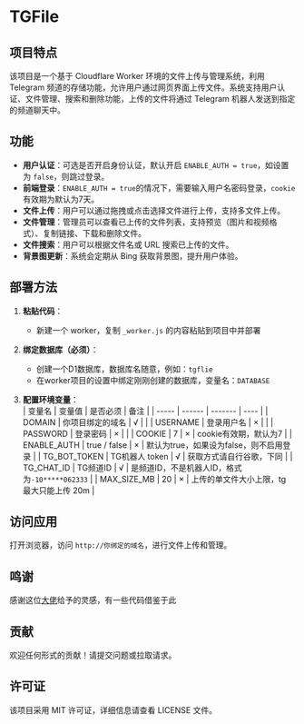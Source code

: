 # TGFile

## 项目特点
该项目是一个基于 Cloudflare Worker 环境的文件上传与管理系统，利用 Telegram 频道的存储功能，允许用户通过网页界面上传文件。系统支持用户认证、文件管理、搜索和删除功能，上传的文件将通过 Telegram 机器人发送到指定的频道聊天中。

## 功能
- **用户认证**：可选是否开启身份认证，默认开启 `ENABLE_AUTH = true`，如设置为 `false`，则跳过登录。
- **前端登录**：`ENABLE_AUTH = true`的情况下，需要输入用户名密码登录，`cookie`有效期为默认为7天。
- **文件上传**：用户可以通过拖拽或点击选择文件进行上传，支持多文件上传。
- **文件管理**：管理员可以查看已上传的文件列表，支持预览（图片和视频格式）、复制链接、下载和删除文件。
- **文件搜索**：用户可以根据文件名或 URL 搜索已上传的文件。
- **背景图更新**：系统会定期从 Bing 获取背景图，提升用户体验。

## 部署方法

1. **粘贴代码**：
   - 新建一个 worker，复制 `_worker.js` 的内容粘贴到项目中并部署

2. **绑定数据库（必须）**：
   - 创建一个D1数据库，数据库名随意，例如：`tgflie`
   - 在worker项目的设置中绑定刚刚创建的数据库，变量名：`DATABASE`

3. **配置环境变量**：  
   | 变量名 | 变量值 | 是否必须 | 备注 |
   | ----- | ------ | ------- | ---- |
   | DOMAIN | 你项目绑定的域名 | √ |    |
   | USERNAME | 登录用户名 | × |    |
   | PASSWORD | 登录密码 | × |    |
   | COOKIE | 7 | × | cookie有效期，默认为7 |
   | ENABLE_AUTH | true / false | × | 默认为true，如果设为false，则不启用登录 |
   | TG_BOT_TOKEN | TG机器人 token | √ | 获取方式请自行谷歌，下同 |
   | TG_CHAT_ID | TG频道ID | √ | 是频道ID，不是机器人ID，格式为`-10*****062333` |
   | MAX_SIZE_MB | 20 | × | 上传的单文件大小上限，tg 最大只能上传 20m |

## 访问应用
   打开浏览器，访问 `http://你绑定的域名`，进行文件上传和管理。

## 鸣谢
感谢这位[大佬](https://github.com/0-RTT/telegraph)给予的灵感，有一些代码借鉴于此

## 贡献
欢迎任何形式的贡献！请提交问题或拉取请求。

## 许可证
该项目采用 MIT 许可证，详细信息请查看 LICENSE 文件。
